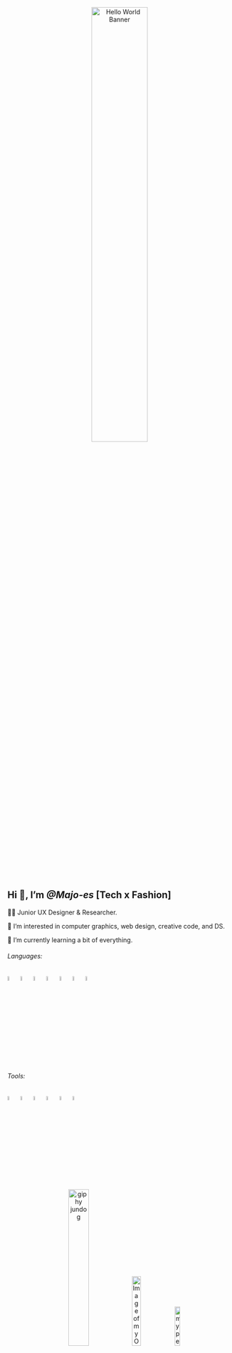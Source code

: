 <div align="center">
    <p>
     <img src= "https://github.com/Majo-es/Majo-es/assets/43044338/04a13209-35f6-4d6f-a675-33f0d1950ffe.png" alt="Hello World Banner" width=50% height=50%>
    </p>
</div>

<h2> Hi 👋,  I’m <em> @Majo-es </em> [Tech x Fashion]</h2>

 👩‍💻 Junior UX Designer & Researcher. 
  
 👀 I’m interested in computer graphics, web design, creative code, and DS. 

 🌱 I’m currently learning a bit of everything. 


<h6 align="left">Languages:</h6>
<div align="left">
  <img src="https://github.com/Majo-es/Majo-es/assets/43044338/6d2bd00d-4a3e-40fd-a034-5a0f87ad875e" alt="HTML5 icon from icons8" width=5% height=5%/>
 <img src="https://github.com/Majo-es/Majo-es/assets/43044338/59124179-0fab-4a9e-8b5d-93b9aef9577e" alt="CSS3 icon from icons8" width=5% height=5%/>
 <img src="https://github.com/Majo-es/Majo-es/assets/43044338/fa957f2b-1a23-409f-b638-24a28f85387a" alt="JavaScript icon from icons8" width=5% height=5%/>
  <img src="https://github.com/Majo-es/Majo-es/assets/43044338/7a641173-ea65-49cc-af75-2ffdf558c346" alt="Python icon from icons8" width=5% height=5%/>
 <img src="https://github.com/Majo-es/Majo-es/assets/43044338/65409a55-a10b-4be1-b78e-71d922b9f208" alt="R icon from icons8" width=5% height=5%/>
  <img src="https://github.com/Majo-es/Majo-es/assets/43044338/4758c69e-6da8-4b84-9a7b-242fa3150e1c" alt="MySQL icon from icons8" width=5% height=5%/>
  <img src="https://github.com/Majo-es/Majo-es/assets/43044338/dc37f937-3a4f-4e89-88d5-4c5113f35344" alt="Swift icon from icons8" width=5% height=5%/>
</div>

<h6 align="left">Tools:</h6>
<div align="left">
<img src = "https://github.com/Majo-es/Majo-es/assets/43044338/5d711b3b-211b-429a-be7b-62bde7f56d7e" alt="Tableau Logo from icons8" width=5% height=5%/>
 <img src="https://github.com/Majo-es/Majo-es/assets/43044338/f9254859-59b5-4b04-9992-627eaf7b9216" alt="Figma Logo from icons8" width=5% height=5%/>
<img src="https://github.com/Majo-es/Majo-es/assets/43044338/df908d35-d29c-454b-b540-e4213fafb0d7" alt="Canva Logo from icons8" width=5% height=5%/>
 <img src="https://github.com/Majo-es/Majo-es/assets/43044338/c448348b-093d-4c18-af02-bf883740f8a2" alt="Trello Logo from icons8" width=5% height=5%/>
  <img src="https://github.com/Majo-es/Majo-es/assets/43044338/7800863a-adf4-4318-a40d-0ab12b6fec43" alt="Miro Logo from icons8" width=5% height=5%/>
 <img src="https://github.com/Majo-es/Majo-es/assets/43044338/3035f789-0e21-4ec4-ab32-9b56e414f1c9" alt="Notion Logo from icons8" width=5% height=5%/>
</div>


<!-- <h6 align="left">Languages:</h6>
<div align="left">
  <img src="https://img.shields.io/badge/HTML5-E34F26?style=for-the-badge&logo=html5&logoColor=white" alt="HTML5" />
 <img src="https://img.shields.io/badge/CSS3-1572B6?style=for-the-badge&logo=css3&logoColor=white" alt="CSS3"/>
 <img src="https://img.shields.io/badge/JavaScript-F7DF1E?style=for-the-badge&logo=javascript&logoColor=black" alt="JavaScript"/>
  <img src="https://img.shields.io/badge/Python-3776AB?style=for-the-badge&logo=python&logoColor=white" alt="Python"/>
 <img src="https://img.shields.io/badge/R-276DC3?style=for-the-badge&logo=r&logoColor=white" alt="R"/>
  <img src="https://img.shields.io/badge/MySQL-005C84?style=for-the-badge&logo=mysql&logoColor=white" alt="MySQL"/>
  <img src="https://img.shields.io/badge/Swift-FA7343?style=for-the-badge&logo=swift&logoColor=white" alt="Swift"/>
</div> -->

<!-- <h6 align="left">Tools:</h6>
<div align="left">
 <img src = "https://img.shields.io/badge/Tableau-E97627?style=for-the-badge&logo=Tableau&logoColor=white" alt="Tableau"/>
 <img src="https://img.shields.io/badge/Figma-F24E1E?style=for-the-badge&logo=figma&logoColor=white" alt="Figma"/>
<img src="https://img.shields.io/badge/Canva-%2300C4CC.svg?&style=for-the-badge&logo=Canva&logoColor=white" alt="Canva"/>
 <img src="https://img.shields.io/badge/Trello-0052CC?style=for-the-badge&logo=trello&logoColor=white" alt="Trello"/>
 <img src="https://img.shields.io/badge/Miro-050038?style=for-the-badge&logo=Miro&logoColor=white" alt="Miro"/>
 <img src="https://img.shields.io/badge/Notion-000000?style=for-the-badge&logo=notion&logoColor=white" alt="Notion"/>
</div> --> 


<div align="center">
    <p>
        <img src="https://user-images.githubusercontent.com/43044338/227368857-52958296-7b7b-4c2e-a591-c3a4899cf493.gif " alt="giphy jundog" width=30% height=30%/>
     <img src= "https://github.com/Majo-es/Majo-es/assets/43044338/47a69978-5535-429e-af20-710ef7b84486.png" alt="Image of my Octocat wearing sunglasses, a flower crown, black Converse and an Aloha shirt" width=20% height=20%>
        <img src="https://www.codedex.io/api/petStatus?user=mje" alt="my pet" width=15% height=15%//> 
    </p>
</div>



  

